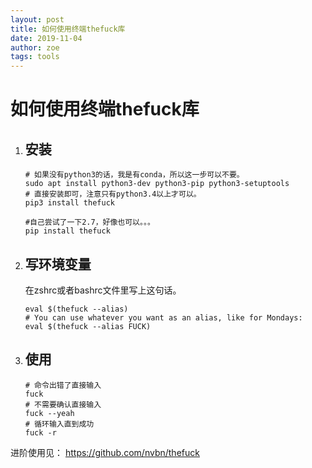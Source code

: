 ```yaml
---
layout: post
title: 如何使用终端thefuck库
date: 2019-11-04
author: zoe
tags: tools
---
```


# 如何使用终端thefuck库

1. ## 安装

   ```Shell
   # 如果没有python3的话，我是有conda，所以这一步可以不要。
   sudo apt install python3-dev python3-pip python3-setuptools
   # 直接安装即可，注意只有python3.4以上才可以。
   pip3 install thefuck
   
   #自己尝试了一下2.7，好像也可以。。。
   pip install thefuck
   ```

2. ## 写环境变量

   在zshrc或者bashrc文件里写上这句话。

   ```Shell
   eval $(thefuck --alias)
   # You can use whatever you want as an alias, like for Mondays:
   eval $(thefuck --alias FUCK)
   ```

3. ## 使用

    ```Shell
    # 命令出错了直接输入
    fuck
    # 不需要确认直接输入
    fuck --yeah
    # 循环输入直到成功
    fuck -r
    ```


进阶使用见： https://github.com/nvbn/thefuck 
